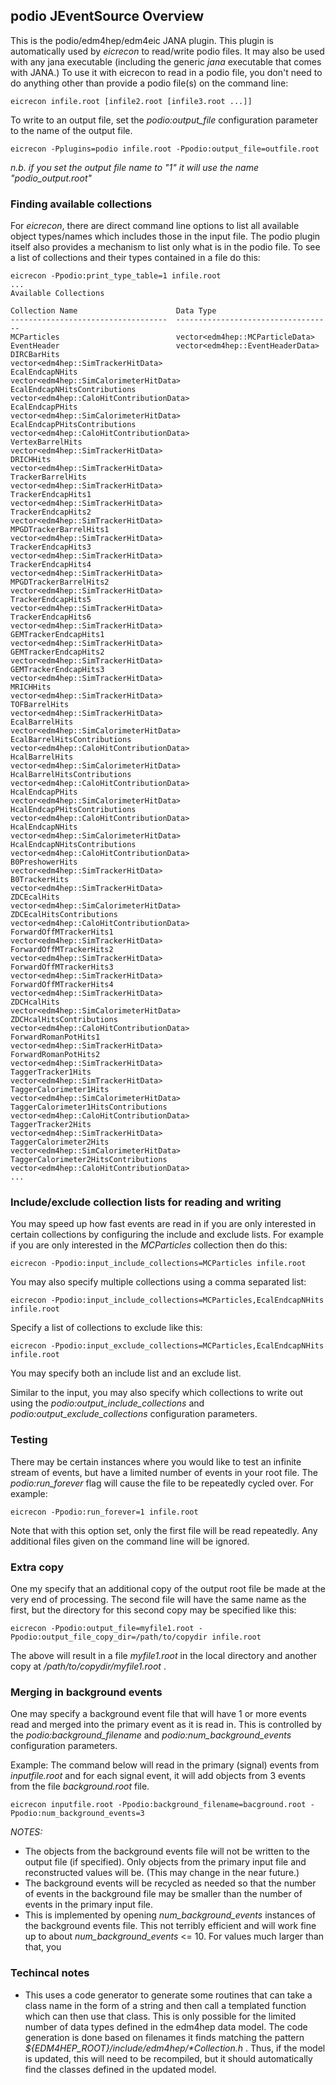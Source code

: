 
## podio JEventSource Overview

This is the podio/edm4hep/edm4eic JANA plugin. This plugin is automatically
used by _eicrecon_ to read/write podio files. It may also be used with any
jana executable (including the generic _jana_ executable that comes with
JANA.) To use it with eicrecon to read in a podio file, you don't need to
do anything other than provide a podio file(s) on the command line:

~~~
eicrecon infile.root [infile2.root [infile3.root ...]]
~~~

To write to an output file, set the _podio:output_file_ configuration
parameter to the name of the output file. 

~~~
eicrecon -Pplugins=podio infile.root -Ppodio:output_file=outfile.root
~~~
_n.b. if you set the output file name to "1" it will use the name "podio_output.root"_

### Finding available collections
For _eicrecon_, there are direct command line options to list all available
object types/names which includes those in the input file. The podio plugin
itself also provides a mechanism to list only what is in the podio file.
To see a list of collections and their types contained in a file do this:

~~~
eicrecon -Ppodio:print_type_table=1 infile.root
...
Available Collections

Collection Name                      Data Type
-----------------------------------  -----------------------------------
MCParticles                          vector<edm4hep::MCParticleData>
EventHeader                          vector<edm4hep::EventHeaderData>
DIRCBarHits                          vector<edm4hep::SimTrackerHitData>
EcalEndcapNHits                      vector<edm4hep::SimCalorimeterHitData>
EcalEndcapNHitsContributions         vector<edm4hep::CaloHitContributionData>
EcalEndcapPHits                      vector<edm4hep::SimCalorimeterHitData>
EcalEndcapPHitsContributions         vector<edm4hep::CaloHitContributionData>
VertexBarrelHits                     vector<edm4hep::SimTrackerHitData>
DRICHHits                            vector<edm4hep::SimTrackerHitData>
TrackerBarrelHits                    vector<edm4hep::SimTrackerHitData>
TrackerEndcapHits1                   vector<edm4hep::SimTrackerHitData>
TrackerEndcapHits2                   vector<edm4hep::SimTrackerHitData>
MPGDTrackerBarrelHits1               vector<edm4hep::SimTrackerHitData>
TrackerEndcapHits3                   vector<edm4hep::SimTrackerHitData>
TrackerEndcapHits4                   vector<edm4hep::SimTrackerHitData>
MPGDTrackerBarrelHits2               vector<edm4hep::SimTrackerHitData>
TrackerEndcapHits5                   vector<edm4hep::SimTrackerHitData>
TrackerEndcapHits6                   vector<edm4hep::SimTrackerHitData>
GEMTrackerEndcapHits1                vector<edm4hep::SimTrackerHitData>
GEMTrackerEndcapHits2                vector<edm4hep::SimTrackerHitData>
GEMTrackerEndcapHits3                vector<edm4hep::SimTrackerHitData>
MRICHHits                            vector<edm4hep::SimTrackerHitData>
TOFBarrelHits                        vector<edm4hep::SimTrackerHitData>
EcalBarrelHits                       vector<edm4hep::SimCalorimeterHitData>
EcalBarrelHitsContributions          vector<edm4hep::CaloHitContributionData>
HcalBarrelHits                       vector<edm4hep::SimCalorimeterHitData>
HcalBarrelHitsContributions          vector<edm4hep::CaloHitContributionData>
HcalEndcapPHits                      vector<edm4hep::SimCalorimeterHitData>
HcalEndcapPHitsContributions         vector<edm4hep::CaloHitContributionData>
HcalEndcapNHits                      vector<edm4hep::SimCalorimeterHitData>
HcalEndcapNHitsContributions         vector<edm4hep::CaloHitContributionData>
B0PreshowerHits                      vector<edm4hep::SimTrackerHitData>
B0TrackerHits                        vector<edm4hep::SimTrackerHitData>
ZDCEcalHits                          vector<edm4hep::SimCalorimeterHitData>
ZDCEcalHitsContributions             vector<edm4hep::CaloHitContributionData>
ForwardOffMTrackerHits1              vector<edm4hep::SimTrackerHitData>
ForwardOffMTrackerHits2              vector<edm4hep::SimTrackerHitData>
ForwardOffMTrackerHits3              vector<edm4hep::SimTrackerHitData>
ForwardOffMTrackerHits4              vector<edm4hep::SimTrackerHitData>
ZDCHcalHits                          vector<edm4hep::SimCalorimeterHitData>
ZDCHcalHitsContributions             vector<edm4hep::CaloHitContributionData>
ForwardRomanPotHits1                 vector<edm4hep::SimTrackerHitData>
ForwardRomanPotHits2                 vector<edm4hep::SimTrackerHitData>
TaggerTracker1Hits                   vector<edm4hep::SimTrackerHitData>
TaggerCalorimeter1Hits               vector<edm4hep::SimCalorimeterHitData>
TaggerCalorimeter1HitsContributions  vector<edm4hep::CaloHitContributionData>
TaggerTracker2Hits                   vector<edm4hep::SimTrackerHitData>
TaggerCalorimeter2Hits               vector<edm4hep::SimCalorimeterHitData>
TaggerCalorimeter2HitsContributions  vector<edm4hep::CaloHitContributionData>
...
~~~

### Include/exclude collection lists for reading and writing
You may speed up how fast events are read in if you are only interested in certain collections
by configuring the include and exclude lists. For example if you are only interested in the
_MCParticles_ collection then do this:
~~~
eicrecon -Ppodio:input_include_collections=MCParticles infile.root 
~~~

You may also specify multiple collections using a comma separated list:
~~~
eicrecon -Ppodio:input_include_collections=MCParticles,EcalEndcapNHits infile.root 
~~~

Specify a list of collections to exclude like this:
~~~
eicrecon -Ppodio:input_exclude_collections=MCParticles,EcalEndcapNHits infile.root 
~~~

You may specify both an include list and an exclude list.


Similar to the input, you may also specify which collections to write out using the
_podio:output_include_collections_ and _podio:output_exclude_collections_ configuration
parameters. 

### Testing 
There may be certain instances where you would like to test an infinite stream of events, but
have a limited number of events in your root file. The _podio:run_forever_ flag will cause
the file to be repeatedly cycled over. For example:
~~~
eicrecon -Ppodio:run_forever=1 infile.root
~~~
Note that with this option set, only the first file will be read repeatedly. Any additional
files given on the command line will be ignored.

### Extra copy
One my specify that an additional copy of the output root file be made at the very
end of processing. The second file will have the same name as the first, but the
directory for this second copy may be specified like this:
~~~
eicrecon -Ppodio:output_file=myfile1.root -Ppodio:output_file_copy_dir=/path/to/copydir infile.root 
~~~
The above will result in a file _myfile1.root_ in the local directory and another copy
at _/path/to/copydir/myfile1.root_ .

### Merging in background events
One may specify a background event file that will have 1 or more events read and
merged into the primary event as it is read in. This is controlled by the
_podio:background_filename_ and _podio:num_background_events_ configuration
parameters.

Example: The command below will read in the primary (signal) events from _inputfile.root_
and for each signal event, it will add objects from 3 events from the file _background.root_
file.
~~~
eicrecon inputfile.root -Ppodio:background_filename=bacground.root -Ppodio:num_background_events=3
~~~

*NOTES:*

* The objects from the background events file will not be written to the output file (if
specified). Only objects from the primary input file and reconstructed values will be.
(This may change in the near future.)
* The background events will be recycled as needed so that the number of events in the
background file may be smaller than the number of events in the primary input file.
* This is implemented by opening _num_background_events_ instances of the background
events file. This not terribly efficient and will work fine up to about
_num_background_events_ <= 10. For values much larger than that, you 

### Techincal notes


* This uses a code generator to generate some routines that can take a class name 
in the form of a string and then call a templated function which can then use
that class. This is only possible for the limited number of data types defined
in the edm4hep data model. The code generation is done based on filenames it
finds matching the pattern _${EDM4HEP_ROOT}/include/edm4hep/*Collection.h_ . Thus,
if the model is updated, this will need to be recompiled, but it should automatically
find the classes defined in the updated model.


 





